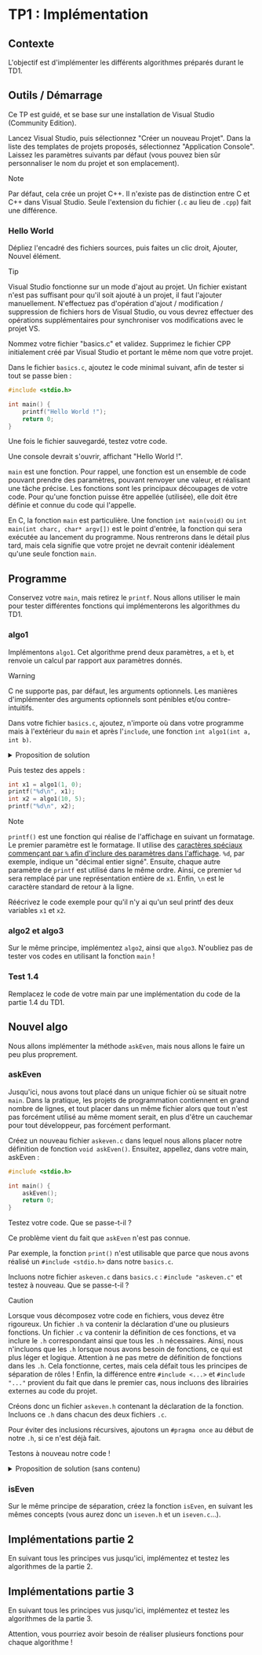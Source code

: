 # TP1 : Implémentation

## Contexte

L'objectif est d'implémenter les différents algorithmes préparés durant le TD1.

## Outils / Démarrage

Ce TP est guidé, et se base sur une installation de Visual Studio (Community Edition).

Lancez Visual Studio, puis sélectionnez "Créer un nouveau Projet".
Dans la liste des templates de projets proposés, sélectionnez "Application Console".
Laissez les paramètres suivants par défaut (vous pouvez bien sûr personnaliser le nom du projet et son emplacement).

> [!Note]
> Par défaut, cela crée un projet C++.
> Il n'existe pas de distinction entre C et C++ dans Visual Studio.
> Seule l'extension du fichier (`.c` au lieu de `.cpp`) fait une différence.

### Hello World

Dépliez l'encadré des fichiers sources, puis faites un clic droit, Ajouter, Nouvel élément.

> [!Tip]
> Visual Studio fonctionne sur un mode d'ajout au projet.
> Un fichier existant n'est pas suffisant pour qu'il soit ajouté à un projet,
> il faut l'ajouter manuellement.
> N'effectuez pas d'opération d'ajout / modification / suppression de fichiers hors de Visual Studio,
> ou vous devrez effectuer des opérations supplémentaires pour synchroniser vos modifications avec le projet VS.

Nommez votre fichier "basics.c" et validez.
Supprimez le fichier CPP initialement créé par Visual Studio et portant le même nom que votre projet.

Dans le fichier `basics.c`, ajoutez le code minimal suivant, afin de tester si tout se passe bien :

```c
#include <stdio.h>

int main() {
	printf("Hello World !");
	return 0;
}
```

Une fois le fichier sauvegardé, testez votre code.

Une console devrait s'ouvrir, affichant "Hello World !".

`main` est une fonction. Pour rappel, une fonction est un ensemble de code pouvant prendre des paramètres, pouvant renvoyer une valeur, et réalisant une tâche précise.
Les fonctions sont les principaux découpages de votre code. Pour qu'une fonction puisse être appellée (utilisée), elle doit être définie et connue du code qui l'appelle.

En C, la fonction `main` est particulière.
Une fonction `int main(void)` ou `int main(int charc, char* argv[])` est le point d'entrée, la fonction qui sera exécutée au lancement du programme.
Nous rentrerons dans le détail plus tard, mais cela signifie que votre projet ne devrait contenir idéalement qu'une seule fonction `main`.

## Programme

Conservez votre `main`, mais retirez le `printf`.
Nous allons utiliser le main pour tester différentes fonctions qui implémenterons les algorithmes du TD1.

### algo1

Implémentons `algo1`.
Cet algorithme prend deux paramètres, `a` et `b`, et renvoie un calcul par rapport aux paramètres donnés.

> [!Warning]
> C ne supporte pas, par défaut, les arguments optionnels.
> Les manières d'implémenter des arguments optionnels sont pénibles et/ou contre-intuitifs.

Dans votre fichier `basics.c`, ajoutez, n'importe où dans votre programme mais à l'extérieur du `main` et après l'`include`, une fonction `int algo1(int a, int b)`.

<details>
  <summary>Proposition de solution</summary>

```c
int algo1(int a, int b) {
	int r = 0;
	a = a + 1;
	b = b * a;
	r = b - a;
	return r;
}
```
  
</details>

Puis testez des appels :
```c
int x1 = algo1(1, 0);
printf("%d\n", x1);
int x2 = algo1(10, 5);
printf("%d\n", x2);
```

> [!Note]
> `printf()` est une fonction qui réalise de l'affichage en suivant un formatage.
> Le premier paramètre est le formatage.
> Il utilise des [caractères spéciaux commençant par `%` afin d'inclure des paramètres dans l'affichage](https://cplusplus.com/reference/cstdio/printf/).
> `%d`, par exemple, indique un "décimal entier signé".
> Ensuite, chaque autre paramètre de `printf` est utilisé dans le même ordre.
> Ainsi, ce premier `%d` sera remplacé par une représentation entière de `x1`.
> Enfin, `\n` est le caractère standard de retour à la ligne.

Réécrivez le code exemple pour qu'il n'y ai qu'un seul printf des deux variables `x1` et `x2`.

### algo2 et algo3

Sur le même principe, implémentez `algo2`, ainsi que `algo3`.
N'oubliez pas de tester vos codes en utilisant la fonction `main` !

### Test 1.4

Remplacez le code de votre main par une implémentation du code de la partie 1.4 du TD1.

## Nouvel algo

Nous allons implémenter la méthode `askEven`, mais nous allons le faire un peu plus proprement.

### askEven

Jusqu'ici, nous avons tout placé dans un unique fichier où se situait notre `main`.
Dans la pratique, les projets de programmation contiennent en grand nombre de lignes,
et tout placer dans un même fichier alors que tout n'est pas forcément utilisé au même moment serait,
en plus d'être un cauchemar pour tout développeur, pas forcément performant.

Créez un nouveau fichier `askeven.c` dans lequel nous allons placer notre définition de fonction `void askEven()`.
Ensuitez, appellez, dans votre main, askEven :

```c
#include <stdio.h>

int main() {
	askEven();
	return 0;
}
```

Testez votre code. Que se passe-t-il ?

Ce problème vient du fait que `askEven` n'est pas connue.

Par exemple, la fonction `print()` n'est utilisable que parce que nous avons réalisé un `#include <stdio.h>` dans notre `basics.c`.

Incluons notre fichier `askeven.c` dans `basics.c` : `#include "askeven.c"` et testez à nouveau. Que se passe-t-il ?

> [!Caution]
> Lorsque vous décomposez votre code en fichiers,
> vous devez être rigoureux.
> Un fichier `.h` va contenir la déclaration d'une ou plusieurs fonctions.
> Un fichier `.c` va contenir la définition de ces fonctions, et va inclure le `.h` correspondant ainsi que tous les `.h` nécessaires.
> Ainsi, nous n'incluons que les `.h` lorsque nous avons besoin de fonctions, ce qui est plus léger et logique.
> Attention à ne pas metre de définition de fonctions dans les `.h`.
> Cela fonctionne, certes, mais cela défait tous les principes de séparation de rôles !
> Enfin, la différence entre `#include <...>` et `#include "..."` provient du fait que dans le premier cas, nous incluons des librairies externes au code du projet.

Créons donc un fichier `askeven.h` contenant la déclaration de la fonction. Incluons ce `.h` dans chacun des deux fichiers `.c`.

Pour éviter des inclusions récursives, ajoutons un `#pragma once` au début de notre `.h`, si ce n'est déjà fait.

Testons à nouveau notre code !

<details>
  <summary>Proposition de solution (sans contenu)</summary>
  
**basics.c**
```c
#include <stdio.h>
#include "askeven.h"

int main() {
	askEven();
	return 0;
}
```

**askeven.h**
```c
#pragma once
void askEven();
```

**askeven.c**
```c
#include <stdio.h>
#include "askeven.h"

void askEven() {
	printf("maybe");
}
```

</details>

### isEven

Sur le même principe de séparation, créez la fonction `isEven`, en suivant les mêmes concepts (vous aurez donc un `iseven.h` et un `iseven.c`...).

## Implémentations partie 2

En suivant tous les principes vus jusqu'ici, implémentez et testez les algorithmes de la partie 2.

## Implémentations partie 3

En suivant tous les principes vus jusqu'ici, implémentez et testez les algorithmes de la partie 3.

Attention, vous pourriez avoir besoin de réaliser plusieurs fonctions pour chaque algorithme !